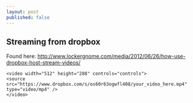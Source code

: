 ```yaml
---
layout: post
published: false
---
```


## Streaming from dropbox

Found here: http://www.lockergnome.com/media/2012/06/26/how-use-dropbox-host-stream-videos/

```
<video width="512" height="288" controls="controls">
<source src="https://www.dropbox.com/s/os60r63ogwfl408/your_video_here.mp4" type="video/mp4" />
</video>
```

